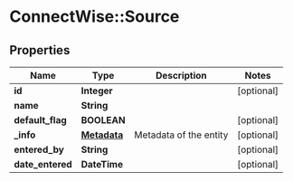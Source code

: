 # ConnectWise::Source

## Properties
Name | Type | Description | Notes
------------ | ------------- | ------------- | -------------
**id** | **Integer** |  | [optional] 
**name** | **String** |  | 
**default_flag** | **BOOLEAN** |  | [optional] 
**_info** | [**Metadata**](Metadata.md) | Metadata of the entity | [optional] 
**entered_by** | **String** |  | [optional] 
**date_entered** | **DateTime** |  | [optional] 


